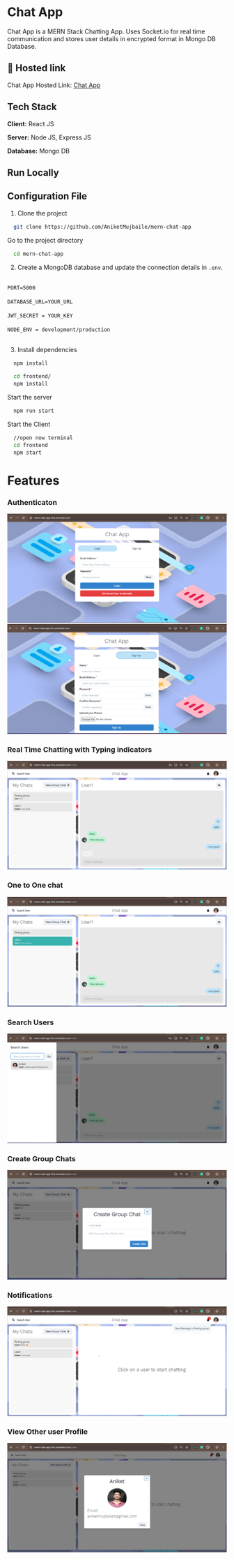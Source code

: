  
# Chat App

Chat App is a MERN Stack Chatting App.
Uses Socket.io for real time communication and stores user details in encrypted format in Mongo DB Database.

## 🔗 Hosted link

Chat App Hosted Link: [Chat App](https://documenter.getpostman.com/view/24632237/2sA2rDvKdT)

## Tech Stack

**Client:** React JS

**Server:** Node JS, Express JS

**Database:** Mongo DB


## Run Locally

## Configuration File
1. Clone the project

```bash
  git clone https://github.com/AniketMujbaile/mern-chat-app
```

Go to the project directory

```bash
  cd mern-chat-app
```

2. Create a MongoDB database and update the connection details in `.env`.

```ENV

PORT=5000

DATABASE_URL=YOUR_URL

JWT_SECRET = YOUR_KEY

NODE_ENV = development/production
 
```

3. Install dependencies

```bash
  npm install
```

```bash
  cd frontend/
  npm install
```

Start the server

```bash
  npm run start
```
Start the Client

```bash
  //open now terminal
  cd frontend
  npm start
```

  
# Features

### Authenticaton
![](https://github.com/AniketMujbaile/mern-chat-app/blob/main/Screenshots/login.png)
![](https://github.com/AniketMujbaile/mern-chat-app/blob/main/Screenshots/SignUp.png)
### Real Time Chatting with Typing indicators
![](https://github.com/AniketMujbaile/mern-chat-app/blob/main/Screenshots/indicator.png)
### One to One chat
![](https://github.com/AniketMujbaile/mern-chat-app/blob/main/Screenshots/Img1.png)
### Search Users
![](https://github.com/AniketMujbaile/mern-chat-app/blob/main/Screenshots/search.png)
### Create Group Chats
![](https://github.com/AniketMujbaile/mern-chat-app/blob/main/Screenshots/GroupChat.png)
### Notifications 
![](https://github.com/AniketMujbaile/mern-chat-app/blob/main/Screenshots/Notification.png)
### View Other user Profile
![](https://github.com/AniketMujbaile/mern-chat-app/blob/main/Screenshots/Profile.png)
 
 
